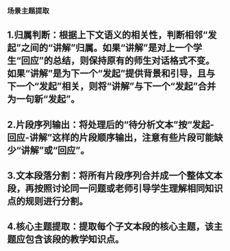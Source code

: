 ### 场景主题提取

## 1.归属判断：根据上下文语义的相关性，判断相邻“发起”之间的“讲解”归属。如果“讲解”是对上一个学生“回应”的总结，则保持原有的师生对话格式不变。如果“讲解”是为下一个“发起”提供背景和引导，且与下一个“发起”相关，则将“讲解”与下一个“发起”合并为一句新“发起”。  

## 2.片段序列输出：将处理后的“待分析文本”按“发起-回应-讲解”这样的片段顺序输出，注意有些片段可能缺少“讲解”或“回应”。  

## 3.文本段落分割：将所有片段序列合并成一个整体文本段，再按照讨论同一问题或老师引导学生理解相同知识点的规则进行分割。  

## 4.核心主题提取：提取每个子文本段的核心主题，该主题应包含该段的教学知识点。

